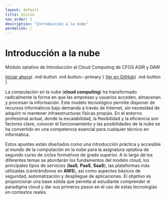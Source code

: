 ```yaml
---
layout: default
title: Inicio
nav_order: 1
description: "Introducción a la nube"
permalink: /
---
```


# Introducción a la nube

Módulo optativo de Introducción al Cloud Computing de CFGS ASIR y DAW

[Iniciar ahora](ud01/ud01.html){ .md-button .md-button--primary }
[Ver en GitHub](https://github.com/IES-CAMP-DE-MORVEDRE/optativa-cloud){ .md-button }

La computación en la nube (**cloud computing**) ha transformado radicalmente la forma en que las empresas y usuarios acceden, almacenan y procesan la información. Este modelo tecnológico permite disponer de recursos informáticos bajo demanda a través de Internet, sin necesidad de adquirir ni mantener infraestructuras físicas propias. En el entorno profesional actual, donde la escalabilidad, la flexibilidad y la eficiencia son factores clave, conocer el funcionamiento y las posibilidades de la nube se ha convertido en una competencia esencial para cualquier técnico en informática.

Estos apuntes están diseñados como una introducción práctica y accesible al mundo de la computación en la nube para la asignatura optativa de segundo curso de ciclos formativos de grado superior. A lo largo de los diferentes temas se abordarán los fundamentos del modelo cloud, los principales tipos de servicios (**IaaS**, **PaaS**, **SaaS**), las plataformas más utilizadas (centrándonos en **AWS**), así como aspectos básicos de seguridad, automatización y despliegue de aplicaciones. El objetivo es proporcionar una base sólida que permita al estudiante comprender el paradigma cloud y dar sus primeros pasos en el uso de estas tecnologías en contextos reales.
